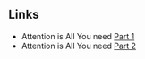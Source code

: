## Links
- Attention is All You need [Part 1](https://medium.com/@mcihann19/attention-is-all-you-need-nas%C4%B1l-%C3%A7al%C4%B1%C5%9F%C4%B1r-part-1-2-48b12a495a3a)
- Attention is All You need [Part 2](https://medium.com/@mcihann19/attention-is-all-you-need-nas%C4%B1l-%C3%A7al%C4%B1%C5%9F%C4%B1r-part-2-2-aa92b788741c)
